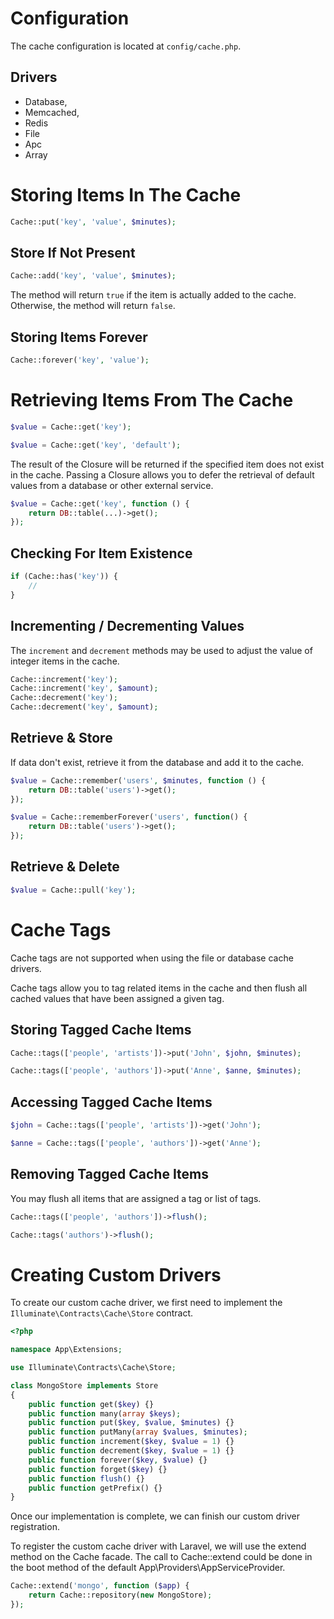 # Configuration

The cache configuration is located at `config/cache.php`. 
 
## Drivers
* Database,
* Memcached,
* Redis
* File
* Apc
* Array

# Storing Items In The Cache

```php
Cache::put('key', 'value', $minutes);
```

## Store If Not Present

```php
Cache::add('key', 'value', $minutes);
```

The method will return `true` if the item is actually added to the cache. Otherwise, the method will return `false`.

## Storing Items Forever

```php
Cache::forever('key', 'value');
```

# Retrieving Items From The Cache

```php
$value = Cache::get('key');

$value = Cache::get('key', 'default');
```

The result of the Closure will be returned if the specified item does not exist in the cache. Passing a Closure allows you to defer the retrieval of default values from a database or other external service.

```php
$value = Cache::get('key', function () {
    return DB::table(...)->get();
});
```

## Checking For Item Existence

```php
if (Cache::has('key')) {
    //
}
```

## Incrementing / Decrementing Values

The `increment` and `decrement` methods may be used to adjust the value of integer items in the cache.

```php
Cache::increment('key');
Cache::increment('key', $amount);
Cache::decrement('key');
Cache::decrement('key', $amount);
```

## Retrieve & Store

If data don't exist, retrieve it from the database and add it to the cache.

```php
$value = Cache::remember('users', $minutes, function () {
    return DB::table('users')->get();
});
```

```php
$value = Cache::rememberForever('users', function() {
    return DB::table('users')->get();
});
```

## Retrieve & Delete

```php
$value = Cache::pull('key');
```

# Cache Tags

Cache tags are not supported when using the file or database cache drivers. 

Cache tags allow you to tag related items in the cache and then flush all cached values that have been assigned a given tag.

## Storing Tagged Cache Items

```php
Cache::tags(['people', 'artists'])->put('John', $john, $minutes);

Cache::tags(['people', 'authors'])->put('Anne', $anne, $minutes);
```

## Accessing Tagged Cache Items

```php
$john = Cache::tags(['people', 'artists'])->get('John');

$anne = Cache::tags(['people', 'authors'])->get('Anne');
```

## Removing Tagged Cache Items

You may flush all items that are assigned a tag or list of tags.

```php
Cache::tags(['people', 'authors'])->flush();

Cache::tags('authors')->flush();
```

# Creating Custom Drivers

To create our custom cache driver, we first need to implement the  `Illuminate\Contracts\Cache\Store` contract. 

```php
<?php

namespace App\Extensions;

use Illuminate\Contracts\Cache\Store;

class MongoStore implements Store
{
    public function get($key) {}
    public function many(array $keys);
    public function put($key, $value, $minutes) {}
    public function putMany(array $values, $minutes);
    public function increment($key, $value = 1) {}
    public function decrement($key, $value = 1) {}
    public function forever($key, $value) {}
    public function forget($key) {}
    public function flush() {}
    public function getPrefix() {}
}
```

Once our implementation is complete, we can finish our custom driver registration.

To register the custom cache driver with Laravel, we will use the extend method on the Cache facade. The call to Cache::extend could be done in the boot method of the default  App\Providers\AppServiceProvider.

```php
Cache::extend('mongo', function ($app) {
    return Cache::repository(new MongoStore);
});
```

